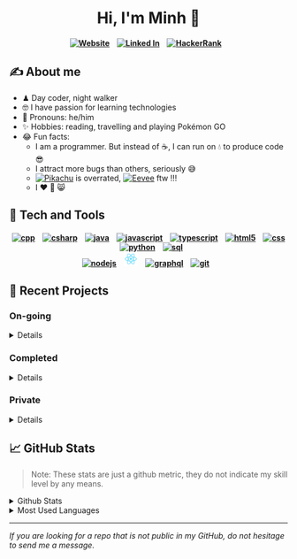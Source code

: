 <h1 align="center"> Hi, I'm Minh 👋</h1>

<h4 align="center">
<a href="https://minhvo-dev.github.io" target="_blank"><img alt="Website" width="26px" src="https://img.icons8.com/fluent/48/000000/domain.png"/></a> &nbsp;&nbsp;
<a href="https://www.linkedin.com/in/tue-minh-dinh-vo/" target="_blank"><img alt="Linked In" width="26px" src="https://img.icons8.com/color/48/000000/linkedin.png"/></a> &nbsp;&nbsp;
<a href="https://www.hackerrank.com/tue_minh" target="_blank"><img alt="HackerRank" width="26px" src="https://hrcdn.net/community-frontend/assets/favicon-ddc852f75a.png"/></a> &nbsp;&nbsp;
<!--
<a href="https://twitter.com/minhvo_dev" target="_blank"><img alt="Twitter" width="26px" src="https://img.icons8.com/fluent/48/000000/twitter.png"/></a> &nbsp;&nbsp;
<a href="https://www.facebook.com/tueminhdinhvo/" target="_blank"><img alt="Facebook" width="26px" src="https://img.icons8.com/fluent/48/000000/facebook-new.png"/></a> 
-->
</h4>   

<h2> ✍ About me </h2>   

- ♟  Day coder, night walker
- 🤓 I have passion for learning technologies
- 💬 Pronouns: he/him
- ✨ Hobbies: reading, travelling and playing Pokémon GO 
- 😂 Fun facts:
    - I am a programmer. But instead of ☕, I can run on 💧 to produce code 😎   
    - I attract more bugs than others, seriously 😅
    - <a href="https://bulbapedia.bulbagarden.net/wiki/Pikachu_(Pok%C3%A9mon)" target="_blank"><img alt="Pikachu" width="26px" src="https://img.icons8.com/color/344/pikachu-pokemon.png"></a> is overrated, <a href="https://bulbapedia.bulbagarden.net/wiki/Eevee_(Pok%C3%A9mon)" target="_blank"><img alt="Eevee" width="26px" src="https://img.icons8.com/color/344/eevee.png"></a> ftw !!!
    - I ❤ 🐶 😸

<h2> 🔧 Tech and Tools </h2>   

<h4 align="center">   
<a href="https://en.wikipedia.org/wiki/C%2B%2B" target="_blank"><img alt="cpp" width="26px" src="https://img.icons8.com/color/48/000000/c-plus-plus-logo.png" /></a> &nbsp;&nbsp;
<a href="https://en.wikipedia.org/wiki/C_Sharp_(programming_language)" target="_blank"><img alt="csharp" width="26px" src="https://img.icons8.com/color/48/000000/c-sharp-logo.png" /></a> &nbsp;&nbsp;
<a href="https://en.wikipedia.org/wiki/Java_(programming_language)" target="_blank"><img alt="java" width="26px" src="https://img.icons8.com/color/48/000000/java-coffee-cup-logo.png" /></a> &nbsp;&nbsp;
<a href="https://en.wikipedia.org/wiki/JavaScript" target="_blank"><img alt="javascript" width="26px" src="https://img.icons8.com/color/48/000000/javascript.png" /></a> &nbsp;&nbsp;
<a href="https://en.wikipedia.org/wiki/TypeScript" target="_blank"><img alt="typescript" width="26px" src="https://img.icons8.com/color/48/000000/typescript.png" /></a> &nbsp;&nbsp; 
<a href="https://en.wikipedia.org/wiki/HTML5" target="_blank"><img alt="html5" width="26px" src="https://img.icons8.com/color/48/000000/html-5.png" /></a> &nbsp;&nbsp;
<a href="https://en.wikipedia.org/wiki/Cascading_Style_Sheets" target="_blank"><img alt="css" width="26px" src="https://img.icons8.com/color/48/000000/css3.png" /></a> &nbsp;&nbsp; 
<a href="https://en.wikipedia.org/wiki/Python_(programming_language)" target="_blank"><img alt="python" width="26px" src="https://img.icons8.com/color/48/000000/python.png" /></a> &nbsp;&nbsp;
<a href="https://en.wikipedia.org/wiki/SQL" target="_blank"><img alt="sql" width="26px" src="https://img.icons8.com/ultraviolet/452/database.png" /></a>
<br/>
<a href="https://en.wikipedia.org/wiki/Node.js" target="_blank"><img alt="nodejs" width="26px" src="https://img.icons8.com/color/48/000000/nodejs.png" /></a> &nbsp;&nbsp;
<a href="https://en.wikipedia.org/wiki/React_(web_framework)" target="_blank"><img alt="react" width="26px" src="https://github.com/github/explore/blob/main/topics/react/react.png" /></a> &nbsp;&nbsp;
<a href="https://en.wikipedia.org/wiki/GraphQL" target="_blank"><img alt="graphql" width="26px" src="https://img.icons8.com/color/48/000000/graphql.png" /></a> &nbsp;&nbsp;
<!--
<a href="https://en.wikipedia.org/wiki/Microsoft_Visual_Studio" target="_blank"><img alt="vs" width="26px" src="https://img.icons8.com/fluent/48/000000/visual-studio-2019.png" /></a> &nbsp;&nbsp;
<a href="https://en.wikipedia.org/wiki/Visual_Studio_Code" target="_blank"><img alt="vscode" width="26px" src="https://img.icons8.com/fluent/48/000000/visual-studio-code-2019.png" /></a> &nbsp;&nbsp;
-->
<a href="https://en.wikipedia.org/wiki/Git" target="_blank"><img alt="git" width="26px" src="https://img.icons8.com/color/48/000000/git.png"/></a> &nbsp;&nbsp;
<!--
<a href="https://en.wikipedia.org/wiki/GitHub" target="_blank"><img alt="github" width="26px" src="https://img.icons8.com/fluent/48/000000/github.png"/></a>
-->
</h4>  

<h2> 📅 Recent Projects </h2>

<h3> On-going </h3>

<details>
    
- [Data Structures & Algorithms in C++](https://github.com/minhvo-dev/Data-Structures-and-Algorithms-in-CPP)
- Portfolio   
    - [Frontend](https://github.com/minhvo-dev/minhvo-dev.github.io)
    - [Backend](https://github.com/minhvo-dev/Portfolio-Backend-GraphQL)
- [Project Euler](https://github.com/minhvo-dev/Project-Euler-Solutions)
    
</details>

<h3> Completed </h3>

<details>
    
- [Contact+](https://github.com/minhvo-dev/React-Native-Contacts-Plus-App)
- [Minhsenger™](https://github.com/minhvo-dev/React-Socket.io-Minhsenger)
- [Greedy Game App](https://github.com/minhvo-dev/WCF-Greedy-Game)
- [Worldwide Travel Alert App](https://github.com/minhvo-dev/Worldwide-Travel-Alert)
- [Patientor App](https://github.com/minhvo-dev/MOOC.fi-Full-Stack-Open-2020/tree/dev/part_09/patientor)
- [Rate Repository App](https://github.com/minhvo-dev/MOOC.fi-React-Native-2020")
- [PokéMart](https://github.com/minhvo-dev/Vue.JS-ASP.NETCore-PokeMart)

</details>
    
<h3> Private </h3>

<details>

- Of course, they are private 😁

</details>
    
<h2> 📈 GitHub Stats</h2>

>Note: These stats are just a github metric, they do not indicate my skill level by any means.   

<details>
    <summary>Github Stats</summary>
    <a href="https://github.com/minhvo-dev/minhvo-dev">
        <img align="center" alt="Minh's Github Stats" src="https://github-readme-stats.vercel.app/api?username=minhvo-dev&show_icons=true&hide_border=true&count_private=true"/>
    </a>
</details>
<details>
    <summary>Most Used Languages</summary>
    <a href="https://github.com/minhvo-dev/minhvo-dev">
        <img alt="Minh's Most Used Languages" src="https://github-readme-stats.vercel.app/api/top-langs/?username=minhvo-dev&langs_count=8&layout=compact"/>
    </a>
</details>

---

_If you are looking for a repo that is not public in my GitHub, do not hesitage to send me a message._
